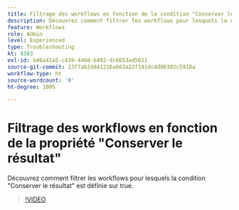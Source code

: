 ```yaml
---
title: Filtrage des workflows en fonction de la condition "Conserver le résultat"
description: Découvrez comment filtrer les workflows pour lesquels la condition "Conserver le résultat" est définie sur true.
feature: Workflows
role: Admin
level: Experienced
type: Troubleshooting
kt: 8383
exl-id: b46a41a5-c439-440d-b492-dc6653ad5011
source-git-commit: 13f7ab2dd41216a603a22f181dc4d06302c5918a
workflow-type: ht
source-wordcount: '0'
ht-degree: 100%

---
```


# Filtrage des workflows en fonction de la propriété &quot;Conserver le résultat&quot;

Découvrez comment filtrer les workflows pour lesquels la condition &quot;Conserver le résultat&quot; est définie sur true.

>[!VIDEO](https://video.tv.adobe.com/v/335888?quality=12&learn=on)
